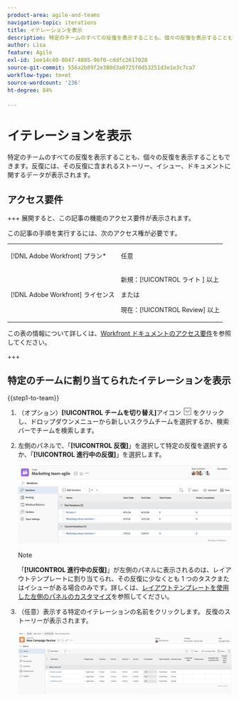 ```yaml
---
product-area: agile-and-teams
navigation-topic: iterations
title: イテレーションを表示
description: 特定のチームのすべての反復を表示することも、個々の反復を表示することもできます。反復には、その反復に含まれるストーリー、イシュー、ドキュメントに関するデータが表示されます。
author: Lisa
feature: Agile
exl-id: 1ee14c40-8047-4885-96f0-cddfc2617028
source-git-commit: 556a2b89f2e380d3a0725f0d53251d3e1e3c7ca7
workflow-type: tm+mt
source-wordcount: '236'
ht-degree: 84%

---
```


# イテレーションを表示

特定のチームのすべての反復を表示することも、個々の反復を表示することもできます。反復には、その反復に含まれるストーリー、イシュー、ドキュメントに関するデータが表示されます。

## アクセス要件

+++ 展開すると、この記事の機能のアクセス要件が表示されます。

この記事の手順を実行するには、次のアクセス権が必要です。

<table style="table-layout:auto"> 
 <col> 
 </col> 
 <col> 
 </col> 
 <tbody> 
  <tr> 
   <td role="rowheader">[!DNL Adobe Workfront] プラン*</td> 
   <td> <p>任意</p> </td> 
  </tr> 
  <tr> 
   <td role="rowheader">[!DNL Adobe Workfront] ライセンス</td> 
   <td> <p>新規：[!UICONTROL ライト ] 以上</p> 
   または
   <p>現在：[!UICONTROL Review] 以上</p> </td> 
  </tr>
 </tbody> 
</table>

この表の情報について詳しくは、[Workfront ドキュメントのアクセス要件](/help/quicksilver/administration-and-setup/add-users/access-levels-and-object-permissions/access-level-requirements-in-documentation.md)を参照してください。

+++

## 特定のチームに割り当てられたイテレーションを表示

{{step1-to-team}}

1. （オプション）**[!UICONTROL チームを切り替え]**&#x200B;アイコン ![チームを切り替えアイコン](assets/switch-team-icon.png) をクリックし、ドロップダウンメニューから新しいスクラムチームを選択するか、検索バーでチームを検索します。

1. 左側のパネルで、「**[!UICONTROL 反復]**」を選択して特定の反復を選択するか、「**[!UICONTROL 進行中の反復]**」を選択します。

   ![反復のリスト](assets/view-iteration-list.png)

   >[!NOTE]
   >
   >「**[!UICONTROL 進行中の反復]**」が左側のパネルに表示されるのは、レイアウトテンプレートに割り当てられ、その反復に少なくとも 1 つのタスクまたはイシューがある場合のみです。詳しくは、[レイアウトテンプレートを使用した左側のパネルのカスタマイズ](/help/quicksilver/administration-and-setup/customize-workfront/use-layout-templates/customize-left-panel.md)を参照してください。


1. （任意）表示する特定のイテレーションの名前をクリックします。
反復のストーリーが表示されます。

   ![[!UICONTROL イテレーションのストーリー]](assets/iteration-stories-list.png)
